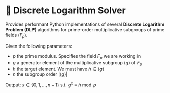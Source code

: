 # 🔐 Discrete Logarithm Solver

Provides performant Python implementations of several **Discrete Logarithm Problem (DLP)** algorithms for prime-order multiplicative subgroups of prime fields ($F_p$).


Given the following parameters:
- $p$ the prime modulus. Specifies the field $F_p$ we are working in
- $g$ a generator element of the multiplicative subgroup $\langle g \rangle$ of $F_p$
- $h$ the target element. We must have $h \in \langle g \rangle$
- $n$ the subgroup order $|\langle g \rangle|$

Output:
$x \in \{0,1,\ldots,n-1\} \text{ s.t. } g^x \equiv h \bmod p$

